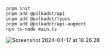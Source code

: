 ```
pnpm init
pnpm add @polkadot/api
pnpm add @polkadot/types
pnpm add @polkadot/api-augment
npx ts-node main.ts
```
![Screenshot 2024-04-17 at 18 26 28](https://github.com/peterwillcn/hello-polkadot-js/assets/323794/f2ab6be0-b4c9-4cc5-9757-0eaaf91fa6af)
